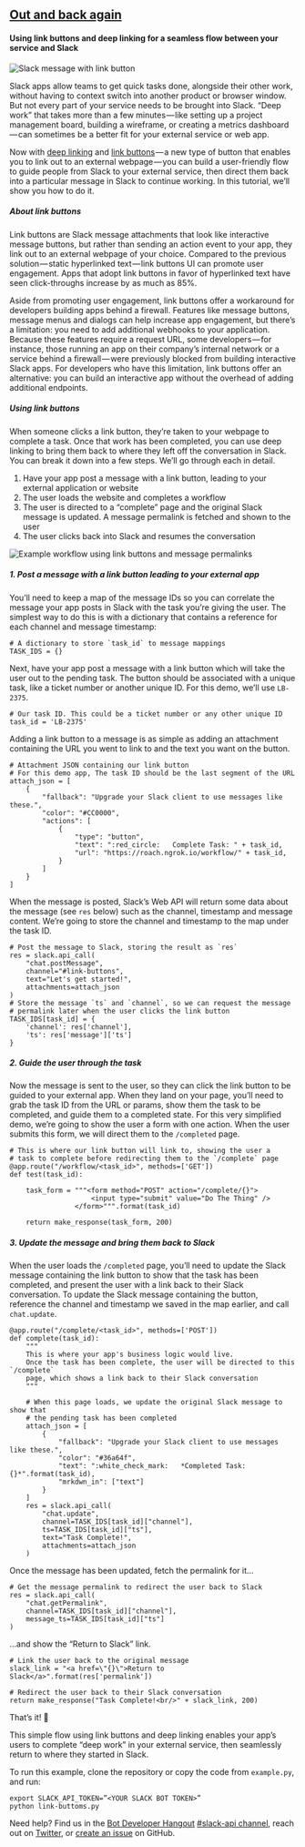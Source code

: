 ## [Out and back again](https://medium.com/slack-developer-blog/out-and-back-again-6b2f3c84f484)

#### Using link buttons and deep linking for a seamless flow between your service and Slack

![Slack message with link button](https://cdn-images-1.medium.com/max/1600/0*kA5KlFd0uNWcWMMz.)

Slack apps allow teams to get quick tasks done, alongside their other work, without having to context switch into another product or browser window. But not every part of your service needs to be brought into Slack. “Deep work” that takes more than a few minutes — like setting up a project management board, building a wireframe, or creating a metrics dashboard — can sometimes be a better fit for your external service or web app.

Now with [deep linking](https://api.slack.com/docs/deep-linking) and [link buttons](https://api.slack.com/docs/message-attachments#link_buttons) — a new type of button that enables you to link out to an external webpage — you can build a user-friendly flow to guide people from Slack to your external service, then direct them back into a particular message in Slack to continue working. In this tutorial, we’ll show you how to do it.

##### About link buttons

Link buttons are Slack message attachments that look like interactive message buttons, but rather than sending an action event to your app, they link out to an external webpage of your choice. Compared to the previous solution — static hyperlinked text — link buttons UI can promote user engagement. Apps that adopt link buttons in favor of hyperlinked text have seen click-throughs increase by as much as 85%.

Aside from promoting user engagement, link buttons offer a workaround for developers building apps behind a firewall. Features like message buttons, message menus and dialogs can help increase app engagement, but there’s a limitation: you need to add additional webhooks to your application. Because these features require a request URL, some developers — for instance, those running an app on their company’s internal network or a service behind a firewall — were previously blocked from building interactive Slack apps. For developers who have this limitation, link buttons offer an alternative: you can build an interactive app without the overhead of adding additional endpoints.

##### Using link buttons

When someone clicks a link button, they’re taken to your webpage to complete a task. Once that work has been completed, you can use deep linking to bring them back to where they left off the conversation in Slack.
You can break it down into a few steps. We’ll go through each in detail.
1. Have your app post a message with a link button, leading to your external application or website
2. The user loads the website and completes a workflow
3. The user is directed to a “complete” page and the original Slack message is updated. A message permalink is fetched and shown to the user
4. The user clicks back into Slack and resumes the conversation

![Example workflow using link buttons and message permalinks](https://cdn-images-1.medium.com/max/1600/1*FD388dGN2C7jS8cj07JVog.gif)

##### 1. Post a message with a link button leading to your external app

You’ll need to keep a map of the message IDs so you can correlate the message your app posts in Slack with the task you’re giving the user. The simplest way to do this is with a dictionary that contains a reference for each channel and message timestamp:

```
# A dictionary to store `task_id` to message mappings
TASK_IDS = {}
```

Next, have your app post a message with a link button which will take the user out to the pending task. The button should be associated with a unique task, like a ticket number or another unique ID. For this demo, we’ll use `LB-2375`.

```
# Our task ID. This could be a ticket number or any other unique ID
task_id = 'LB-2375'
```

Adding a link button to a message is as simple as adding an attachment containing the URL you went to link to and the text you want on the button.

```
# Attachment JSON containing our link button
# For this demo app, The task ID should be the last segment of the URL
attach_json = [
    {
        "fallback": "Upgrade your Slack client to use messages like these.",
        "color": "#CC0000",
        "actions": [
            {
                "type": "button",
                "text": ":red_circle:   Complete Task: " + task_id,
                "url": "https://roach.ngrok.io/workflow/" + task_id,
            }
        ]
    }
]
```

When the message is posted, Slack’s Web API will return some data about the message (see `res` below) such as the channel, timestamp and message content. We’re going to store the channel and timestamp to the map under the task ID.

```
# Post the message to Slack, storing the result as `res`
res = slack.api_call(
    "chat.postMessage",
    channel="#link-buttons",
    text="Let's get started!",
    attachments=attach_json
)
# Store the message `ts` and `channel`, so we can request the message
# permalink later when the user clicks the link button
TASK_IDS[task_id] = {
    'channel': res['channel'],
    'ts': res['message']['ts']
}
```

##### 2. Guide the user through the task

Now the message is sent to the user, so they can click the link button to be guided to your external app. When they land on your page, you’ll need to grab the task ID from the URL or params, show them the task to be completed, and guide them to a completed state.
For this very simplified demo, we’re going to show the user a form with one action. When the user submits this form, we will direct them to the `/completed` page.

```
# This is where our link button will link to, showing the user a
# task to complete before redirecting them to the `/complete` page
@app.route("/workflow/<task_id>", methods=['GET'])
def test(task_id):

    task_form = """<form method="POST" action="/complete/{}">
                    <input type="submit" value="Do The Thing" />
                </form>""".format(task_id)

    return make_response(task_form, 200)
```

##### 3. Update the message and bring them back to Slack

When the user loads the `/completed` page, you’ll need to update the Slack message containing the link button to show that the task has been completed, and present the user with a link back to their Slack conversation.
To update the Slack message containing the button, reference the channel and timestamp we saved in the map earlier, and call `chat.update`.

```
@app.route("/complete/<task_id>", methods=['POST'])
def complete(task_id):
    """
    This is where your app's business logic would live.
    Once the task has been complete, the user will be directed to this `/complete`
    page, which shows a link back to their Slack conversation
    """

    # When this page loads, we update the original Slack message to show that
    # the pending task has been completed
    attach_json = [
        {
            "fallback": "Upgrade your Slack client to use messages like these.",
            "color": "#36a64f",
            "text": ":white_check_mark:   *Completed Task: {}*".format(task_id),
            "mrkdwn_in": ["text"]
        }
    ]
    res = slack.api_call(
        "chat.update",
        channel=TASK_IDS[task_id]["channel"],
        ts=TASK_IDS[task_id]["ts"],
        text="Task Complete!",
        attachments=attach_json
    )
```

Once the message has been updated, fetch the permalink for it…

```
# Get the message permalink to redirect the user back to Slack
res = slack.api_call(
    "chat.getPermalink",
    channel=TASK_IDS[task_id]["channel"],
    message_ts=TASK_IDS[task_id]["ts"]
)
```

…and show the “Return to Slack” link.

```
# Link the user back to the original message
slack_link = "<a href=\"{}\">Return to Slack</a>".format(res['permalink'])

# Redirect the user back to their Slack conversation
return make_response("Task Complete!<br/>" + slack_link, 200)
```

That’s it! 🎉

This simple flow using link buttons and deep linking enables your app’s users to complete “deep work” in your external service, then seamlessly return to where they started in Slack.

To run this example, clone the repository or copy the code from `example.py`, and run:

```
export SLACK_API_TOKEN=”<YOUR SLACK BOT TOKEN>” 
python link-buttoms.py
```

Need help? Find us in the [Bot Developer Hangout](http://dev4slack.xoxco.com/) [#slack-api channel](https://dev4slack.slack.com/messages/slack-api/), reach out on [Twitter](https://twitter.com/slackapi), or [create an issue](https://github.com/slackapi/python-link-button-example/issues) on GitHub.

